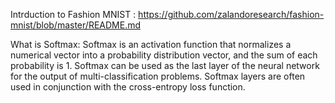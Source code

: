 Intrduction to Fashion MNIST : 
https://github.com/zalandoresearch/fashion-mnist/blob/master/README.md

What is Softmax:
Softmax is an activation function that normalizes a numerical vector into a probability distribution vector, and the sum of each probability is 1. Softmax can be used as the last layer of the neural network for the output of multi-classification problems. Softmax layers are often used in conjunction with the cross-entropy loss function.
